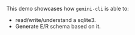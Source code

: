 This demo showcases how `gemini-cli` is able to:
* read/write/understand a sqlite3.
* Generate E/R schema based on it.
